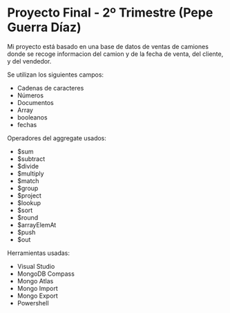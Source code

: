 # Proyecto Final - 2º Trimestre (Pepe Guerra Díaz)

Mi proyecto está basado en una base de datos de ventas de camiones donde se recoge informacion del camion y de la fecha de venta, del cliente, y del vendedor.

Se utilizan los siguientes campos:

- Cadenas de caracteres   
- Números
- Documentos
- Array 
- booleanos
- fechas

Operadores del aggregate usados: 

- $sum
- $subtract
- $divide
- $multiply
- $match   
- $group   
- $project 
- $lookup        
- $sort
- $round   
- $arrayElemAt 
- $push      
- $out 

Herramientas usadas:

- Visual Studio
- MongoDB Compass
- Mongo Atlas
- Mongo Import
- Mongo Export
- Powershell